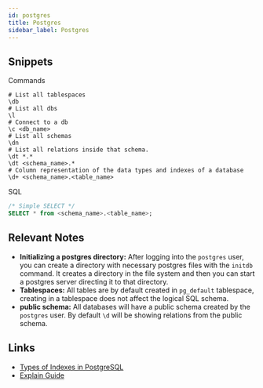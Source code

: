 ```yaml
---
id: postgres
title: Postgres
sidebar_label: Postgres
---
```


## Snippets

Commands

```shell
# List all tablespaces
\db
# List all dbs
\l
# Connect to a db
\c <db_name>
# List all schemas
\dn
# List all relations inside that schema.
\dt *.*
\dt <schema_name>.*
# Column representation of the data types and indexes of a database
\d+ <schema_name>.<table_name>
```

SQL

```sql
/* Simple SELECT */
SELECT * from <schema_name>.<table_name>;

```

## Relevant Notes

- **Initializing a postgres directory:** After logging into the `postgres` user, you can create a directory with necessary postgres files with the `initdb` command. It creates a directory in the file system and then you can start a postgres server directing it to that directory.
- **Tablespaces:** All tables are by default created in `pg_default` tablespace, creating in a tablespace does not affect the logical SQL schema.
- **public schema:** All databases will have a public schema created by the `postgres` user. By default `\d` will be showing relations from the public schema.

## Links

- [Types of Indexes in PostgreSQL](https://www.highgo.ca/2020/06/22/types-of-indexes-in-postgresql/)
- [Explain Guide](https://www.pgmustard.com/docs/explain)
